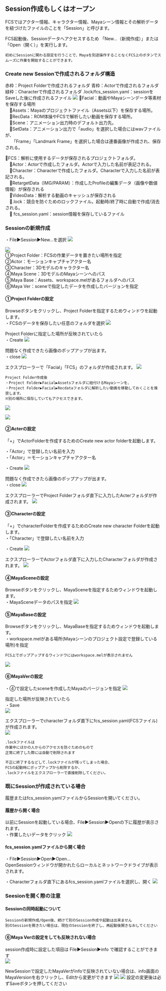 ## Session作成もしくはオープン
FCSではアクター情報、キャラクター情報、Mayaシーン情報とその解析データを紐づけたファイルのことを「Session」と呼びます。  

FCS起動後、Sessionデータへアクセスするため
「New...（新規作成）」または「Open（開く）」を実行します。

```{note}
初めにSessionに関わる設定を行うことで、Mayaを別途操作することなくFCS上のボタンでスムーズに作業を開始することができます。
```

### Create new Sessionで作成されるフォルダ構造
赤枠：Project Folderで作成されるフォルダ
青枠：Actorで作成されるフォルダ
緑枠：Characterで作成されるフォルダ
.lock/fcs_session.yaml：sessionをSaveした後に作成されるファイル
![](images/image6.png)
📁Facial：動画やMayaシーンデータ等素材を保存する場所  
　📁Assets：Mayaのプロジェクトファイル（Assets以下）を保存する場所。  
　📁RecData：ROM体操やFCSで解析したい動画を保存する場所。  
　📁Scene：アニメーション出力時のデフォルト出力先。  
　📁SetData：アニメーション出力で「audio」を選択した場合にはwavファイルが、  
　　「Frame」「Landmark Frame」を選択した場合は連番画像が作成され、保存される。  

📁FCS：解析に使用するデータが保存されるプロジェクトフォルダ。  
　📁Actor：Actorで作成したフォルダ。Actorで入力した名前が表記される。  
　📁Character：Characterで作成したフォルダ。Characterで入力した名前が表記される。  
　📁RetargetData（IMG/PARAM）：作成したProfileの編集データ（画像や数値情報）が保存される  
　📁VideoData：解析する動画のキャッシュが保存される  
　📄.lock：競合を防ぐためのロックファイル。起動時/終了時に自動で作成/消去される。  
　📄 fcs_session.yaml：session情報を保存しているファイル

### Sessionの新規作成   

・File▶Session▶New…を選択
![](images/S001.png)

![](images/S002.png)  
①Project Folder：FCSの作業データを置きたい場所を指定   
②Actor：モーションキャプチャアクター名   
③Character：3Dモデルのキャラクター名  
④Maya Scene：3DモデルのMayaシーンへのパス  
⑤Maya Base：Assets、workspace.melがあるフォルダへのパス  
⑥Maya Ver：sceneで指定したデータを作成したバージョンを指定

#### ①Project Folderの設定

Browseボタンをクリックし、Project Folderを指定するためウィンドウを起動します。  
・FCSのデータを保存したい任意のフォルダを選択
![](images/S003.png)

Project Folderに指定した場所が反映されていたら  
・Create
![](images/S004.png)

問題なく作成できたら画像のポップアップが出ます。  
・close
![](images/F001.png)

エクスプローラーで「Facial」「FCS」のフォルダが作成されます。
![](images/F003.png)

```{note}
Project Folder作成後  
・Project Folder▶Facial▶Assetsフォルダに紐付けるMayaシーンを、  
・Project Folder▶Facial▶Recdataフォルダに解析したい動画を移動しておくことを推奨します。  
※別の場所に保存していてもアクセスできます。
```
![](images/F004.png)

![](images/F005.png)


#### ②Acterの設定

「+」でActorFolderを作成するためのCreate new actor folderを起動します。

・「Actor」で登録したい名前を入力  
・「Actor」＝モーションキャプチャアクター名  

・Create
![](images/S006.png)

問題なく作成できたら画像のポップアップが出ます。  
・close
![](images/F006.png)

エクスプローラーでProject Folderフォルダ直下に入力したActerフォルダが作成されます。
![](images/F007.png)


#### ③Characterの設定

「+」でcharacterFolderを作成するためのCreate new character Folderを起動します。  
・「Character」で登録したい名前を入力

・Create
![](images/S008.png)

エクスプローラーでActorフォルダ直下に入力したCharacterフォルダが作成されます。
![](images/F008.png)


#### ④MayaSceneの設定

Browseボタンをクリックし、MayaSceneを指定するためウィンドウを起動します。  
・MayaSceneデータのパスを指定
![](images/S009.png)


#### ⑤MayaBaseの設定

Browseボタンをクリックし、MayaBaseを指定するためウィンドウを起動します。  
・workspace.melがある場所(Mayaシーンのプロジェクト設定で登録している場所)を指定  
```{warning}
FCS上でポップアップするウィンドウにはworkspace.melが表示されません  
``` 
![](images/S010.png)


#### ⑥MayaVerの設定

・④で設定したsceneを作成したMayaのバージョンを指定
![](images/S011.png)

指定した場所が反映されていたら  
・Save  
![](images/S012.png)


エクスプローラーでcharacterフォルダ直下にfcs_session.yaml(FCSファイル)が作成されます。  
![](images/F009.png)

```{note}
.lockファイルは
作業中にほかの人からのアクセスを防ぐためのもので
正常に終了した際には自動で削除されます
```

```{note}
不正に終了するなどして.lockファイルが残ってしまった場合、  
FCSの起動時にポップアップから削除するか、  
.lockファイルをエクスプローラーで直接削除してください。
```

### 既にSessionが作成されている場合

履歴またはfcs_session.yamlファイルからSessionを開いてください。 

#### 履歴から開く場合

以前にSessionを起動している場合、File▶Session▶Openの下に履歴が表示されます。  
・作業したいデータをクリック
![](images/F010.png)

#### fcs_session.yamlファイルから開く場合

・File▶Session▶Open▶Open...  
OpenSessionウィンドウが開かれたらローカルとネットワークドライブが表示されます。  

・Characterフォルダ直下にあるfcs_session.yamlファイルを選択し、開く
![](images/S017.png)

### Seesionを開く際の注意

#### Sessionの同時起動について

```{warning}
Sessionの新規作成/Open後、続けて別のSession作成や起動は出来ません  
別のSessionを開きたい場合は、現在のSessionを終了し、再起動後開きなおしてください
```

#### ⑥Maya Verの設定をしても反映されない場合

session作成時に設定した項目は File▶Session▶info で確認することができます  
![](images/S014.png)

NewSessionで設定したMayaVerがinfoで反映されていない場合は、info画面のMayaVersionを右クリックし、Editから変更ができます
![](images/S015.png)
![](images/S016.png)
設定の変更後は必ずSaveボタンを押してください
